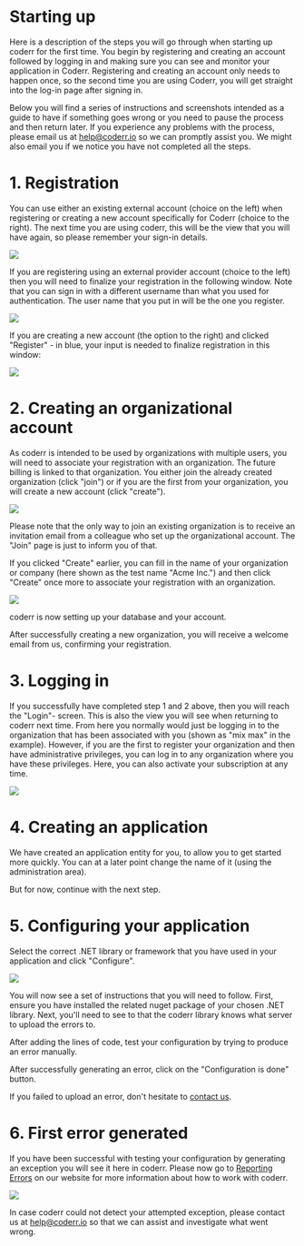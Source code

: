 Starting up
===========

Here is a description of the steps you will go through when starting up coderr for the first time. You begin by registering and creating an account followed by logging in and making sure you can see and monitor your application in Coderr. Registering and creating an account only needs to happen once, so the second time you are using Coderr, you will get straight into the log-in page after signing in.

Below you will find a series of instructions and screenshots intended as a guide to have if something goes wrong or you need to pause the process and then return later. If you experience any problems with the process, please email us at help@coderr.io so we can promptly assist you. We might also email you if we notice you have not completed all the steps.

# 1. Registration

You can use either an existing external account (choice on the left) when registering or creating a new account specifically for Coderr (choice to the right). The next time you are using coderr, this will be the view that you will have again, so please remember your sign-in details.

![](register-first-page.png)

If you are registering using an external provider account (choice to the left) then you will need to finalize your registration in the following window. Note that you can sign in with a different username than what you used for authentication. The user name that you put in will be the one you register. 

![](register.png)

If you are creating a new account (the option to the right) and clicked "Register" - in blue, your input is needed to finalize registration in this window:
 
 ![](register-local.png)

# 2. Creating an organizational account

As coderr is intended to be used by organizations with multiple users, you will need to associate your registration with an organization. The future billing is linked to that organization. You either join the already created organization (click "join") or if you are the first from your organization, you will create a new account (click "create").
 
![](welcome.png)

Please note that the only way to join an existing organization is to receive an invitation email from a colleague who set up the organizational account. The "Join" page is just to inform you of that.
 
If you clicked "Create" earlier, you can fill in the name of your organization or company (here shown as the test name "Acme Inc.") and then click "Create" once more to associate your registration with an organization. 

![](create-org.png)

coderr is now setting up your database and your account. 

After successfully creating a new organization, you will receive a welcome email from us, confirming your registration.

# 3. Logging in

If you successfully have completed step 1 and 2 above, then you will reach the "Login"- screen. This is also the view you will see when returning to coderr next time. From here you normally would just be  logging in to the organization that has been associated with you (shown as "mix max" in the example).  However, if you are the first to register your organization and then have administrative privileges, you can log in to any organization where you have these privileges. Here, you can also activate your subscription at any time.

![](login-org.png)

# 4. Creating an application

We have created an application entity for you, to allow you to get started more quickly. You can at a later point change the name of it (using the administration area).

But for now, continue with the next step.

# 5. Configuring your application

Select the correct .NET library or framework that you have used in your application and click "Configure". 

![](configure-app.png)

You will now see a set of instructions that you will need to follow. First, ensure you have installed the related nuget package of your chosen .NET library. Next, you'll need to see to that the coderr library knows what server to upload the errors to. 

After adding the lines of code, test your configuration by trying to produce an error manually. 

After successfully generating an error, click on the "Configuration is done" button.

If you failed to upload an error, don't hesitate to [contact us](mailto:help@coderr.io).

# 6.	First error generated

If you have been successful with testing your configuration by generating an exception you will see it here in coderr. Please now go to [Reporting Errors](https://coderr.io/documentation) on our website for more information about how to work with coderr.

![](reported.png) 

In case coderr could not detect your attempted exception, please contact us at [help@coderr.io](help@coderr.io) so that we can assist and investigate what went wrong. 
